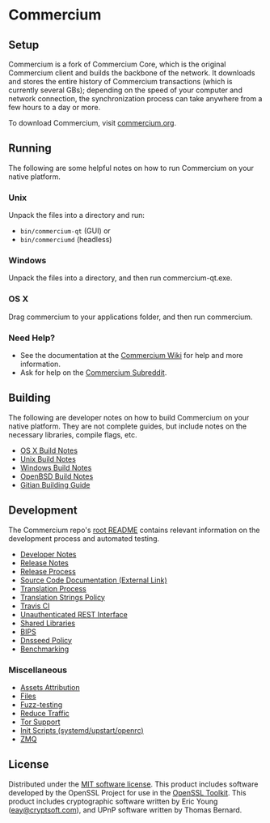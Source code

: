 Commercium
=====================

Setup
---------------------
Commercium is a fork of Commercium Core, which is the original Commercium client and builds the backbone of the network. It downloads and stores the entire history of Commercium transactions (which is currently several GBs); depending on the speed of your computer and network connection, the synchronization process can take anywhere from a few hours to a day or more.

To download Commercium, visit [commercium.org](https://download.commercium.org/).

Running
---------------------
The following are some helpful notes on how to run Commercium on your native platform.

### Unix

Unpack the files into a directory and run:

- `bin/commercium-qt` (GUI) or
- `bin/commerciumd` (headless)

### Windows

Unpack the files into a directory, and then run commercium-qt.exe.

### OS X

Drag commercium to your applications folder, and then run commercium.

### Need Help?

* See the documentation at the [Commercium Wiki](https://en.commercium.it/wiki/Main_Page)
for help and more information.
* Ask for help on the [Commercium Subreddit](https://www.reddit.com/r/Commercium/).

Building
---------------------
The following are developer notes on how to build Commercium on your native platform. They are not complete guides, but include notes on the necessary libraries, compile flags, etc.

- [OS X Build Notes](build-osx.md)
- [Unix Build Notes](build-unix.md)
- [Windows Build Notes](build-windows.md)
- [OpenBSD Build Notes](build-openbsd.md)
- [Gitian Building Guide](gitian-building.md)

Development
---------------------
The Commercium repo's [root README](/README.md) contains relevant information on the development process and automated testing.

- [Developer Notes](developer-notes.md)
- [Release Notes](release-notes.md)
- [Release Process](release-process.md)
- [Source Code Documentation (External Link)](https://dev.visucore.com/commercium/doxygen/)
- [Translation Process](translation_process.md)
- [Translation Strings Policy](translation_strings_policy.md)
- [Travis CI](travis-ci.md)
- [Unauthenticated REST Interface](REST-interface.md)
- [Shared Libraries](shared-libraries.md)
- [BIPS](bips.md)
- [Dnsseed Policy](dnsseed-policy.md)
- [Benchmarking](benchmarking.md)

### Miscellaneous
- [Assets Attribution](assets-attribution.md)
- [Files](files.md)
- [Fuzz-testing](fuzzing.md)
- [Reduce Traffic](reduce-traffic.md)
- [Tor Support](tor.md)
- [Init Scripts (systemd/upstart/openrc)](init.md)
- [ZMQ](zmq.md)

License
---------------------
Distributed under the [MIT software license](/COPYING).
This product includes software developed by the OpenSSL Project for use in the [OpenSSL Toolkit](https://www.openssl.org/). This product includes
cryptographic software written by Eric Young ([eay@cryptsoft.com](mailto:eay@cryptsoft.com)), and UPnP software written by Thomas Bernard.
